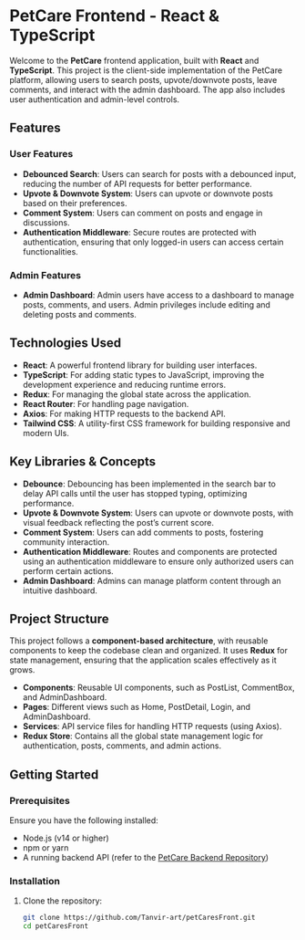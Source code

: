 # PetCare Frontend - React & TypeScript

Welcome to the **PetCare** frontend application, built with **React** and **TypeScript**. This project is the client-side implementation of the PetCare platform, allowing users to search posts, upvote/downvote posts, leave comments, and interact with the admin dashboard. The app also includes user authentication and admin-level controls.

## Features

### User Features
- **Debounced Search**: Users can search for posts with a debounced input, reducing the number of API requests for better performance.
- **Upvote & Downvote System**: Users can upvote or downvote posts based on their preferences.
- **Comment System**: Users can comment on posts and engage in discussions.
- **Authentication Middleware**: Secure routes are protected with authentication, ensuring that only logged-in users can access certain functionalities.

### Admin Features
- **Admin Dashboard**: Admin users have access to a dashboard to manage posts, comments, and users. Admin privileges include editing and deleting posts and comments.

## Technologies Used

- **React**: A powerful frontend library for building user interfaces.
- **TypeScript**: For adding static types to JavaScript, improving the development experience and reducing runtime errors.
- **Redux**: For managing the global state across the application.
- **React Router**: For handling page navigation.
- **Axios**: For making HTTP requests to the backend API.
- **Tailwind CSS**: A utility-first CSS framework for building responsive and modern UIs.

## Key Libraries & Concepts

- **Debounce**: Debouncing has been implemented in the search bar to delay API calls until the user has stopped typing, optimizing performance.
- **Upvote & Downvote System**: Users can upvote or downvote posts, with visual feedback reflecting the post’s current score.
- **Comment System**: Users can add comments to posts, fostering community interaction.
- **Authentication Middleware**: Routes and components are protected using an authentication middleware to ensure only authorized users can perform certain actions.
- **Admin Dashboard**: Admins can manage platform content through an intuitive dashboard.

## Project Structure

This project follows a **component-based architecture**, with reusable components to keep the codebase clean and organized. It uses **Redux** for state management, ensuring that the application scales effectively as it grows.

- **Components**: Reusable UI components, such as PostList, CommentBox, and AdminDashboard.
- **Pages**: Different views such as Home, PostDetail, Login, and AdminDashboard.
- **Services**: API service files for handling HTTP requests (using Axios).
- **Redux Store**: Contains all the global state management logic for authentication, posts, comments, and admin actions.

 

## Getting Started

### Prerequisites

Ensure you have the following installed:

- Node.js (v14 or higher)
- npm or yarn
- A running backend API (refer to the [PetCare Backend Repository](https://github.com/Tanvir-art/petCaresBack.git))

### Installation

1. Clone the repository:
   ```bash
   git clone https://github.com/Tanvir-art/petCaresFront.git
   cd petCaresFront
